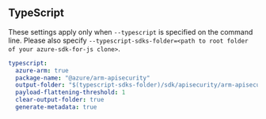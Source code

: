 ## TypeScript

These settings apply only when `--typescript` is specified on the command line.
Please also specify `--typescript-sdks-folder=<path to root folder of your azure-sdk-for-js clone>`.

``` yaml $(typescript)
typescript:
  azure-arm: true
  package-name: "@azure/arm-apisecurity"
  output-folder: "$(typescript-sdks-folder)/sdk/apisecurity/arm-apisecurity"
  payload-flattening-threshold: 1
  clear-output-folder: true
  generate-metadata: true
```
